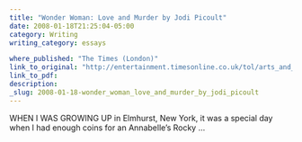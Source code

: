 ```yaml
---
title: "Wonder Woman: Love and Murder by Jodi Picoult"
date: 2008-01-18T21:25:04-05:00
category: Writing
writing_category: essays

where_published: "The Times (London)"
link_to_original: "http://entertainment.timesonline.co.uk/tol/arts_and_entertainment/books/fiction/article3210539.ece"
link_to_pdf:
description:
_slug: 2008-01-18-wonder_woman_love_and_murder_by_jodi_picoult
---
```


WHEN I WAS GROWING UP in Elmhurst, New York, it was a special day when I had enough coins for an Annabelle’s Rocky ...

